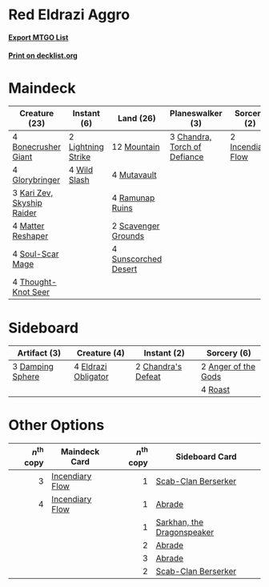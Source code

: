 # Red Eldrazi Aggro

#### [Export MTGO List](../collection/Red%20Eldrazi%20Aggro/Red%20Eldrazi%20Aggro.txt)
#### [Print on decklist.org](http://decklist.org/?deckmain=4%09Bonecrusher%20Giant%0A3%09Chandra,%20Torch%20of%20Defiance%0A4%09Glorybringer%0A2%09Incendiary%20Flow%0A3%09Kari%20Zev,%20Skyship%20Raider%0A2%09Lightning%20Strike%0A4%09Matter%20Reshaper%0A12%09Mountain%0A4%09Mutavault%0A4%09Ramunap%20Ruins%0A2%09Scavenger%20Grounds%0A4%09Soul-Scar%20Mage%0A4%09Sunscorched%20Desert%0A4%09Thought-Knot%20Seer%0A4%09Wild%20Slash&deckside=2%09Anger%20of%20the%20Gods%0A2%09Chandra's%20Defeat%0A3%09Damping%20Sphere%0A4%09Eldrazi%20Obligator%0A4%09Roast)
# Maindeck

|                                            Creature (23)                                            |                                         Instant (6)                                         |                                           Land (26)                                           |                                           Planeswalker (3)                                            |                                        Sorcery (2)                                         |
|-----------------------------------------------------------------------------------------------------|---------------------------------------------------------------------------------------------|-----------------------------------------------------------------------------------------------|-------------------------------------------------------------------------------------------------------|--------------------------------------------------------------------------------------------|
|4 [Bonecrusher Giant](http://gatherer.wizards.com/Pages/Card/Details.aspx?multiverseid=473077)       |2 [Lightning Strike](http://gatherer.wizards.com/Pages/Card/Details.aspx?multiverseid=383299)|12 [Mountain](http://gatherer.wizards.com/Pages/Card/Details.aspx?multiverseid=439859)         |3 [Chandra, Torch of Defiance](http://gatherer.wizards.com/Pages/Card/Details.aspx?multiverseid=417683)|2 [Incendiary Flow](http://gatherer.wizards.com/Pages/Card/Details.aspx?multiverseid=414432)|
|4 [Glorybringer](http://gatherer.wizards.com/Pages/Card/Details.aspx?multiverseid=426836)            |4 [Wild Slash](http://gatherer.wizards.com/Pages/Card/Details.aspx?multiverseid=391959)      |4 [Mutavault](http://gatherer.wizards.com/Pages/Card/Details.aspx?multiverseid=370733)         |                                                                                                       |                                                                                            |
|3 [Kari Zev, Skyship Raider](http://gatherer.wizards.com/Pages/Card/Details.aspx?multiverseid=423754)|                                                                                             |4 [Ramunap Ruins](http://gatherer.wizards.com/Pages/Card/Details.aspx?multiverseid=430870)     |                                                                                                       |                                                                                            |
|4 [Matter Reshaper](http://gatherer.wizards.com/Pages/Card/Details.aspx?multiverseid=407516)         |                                                                                             |2 [Scavenger Grounds](http://gatherer.wizards.com/Pages/Card/Details.aspx?multiverseid=430871) |                                                                                                       |                                                                                            |
|4 [Soul-Scar Mage](http://gatherer.wizards.com/Pages/Card/Details.aspx?multiverseid=426850)          |                                                                                             |4 [Sunscorched Desert](http://gatherer.wizards.com/Pages/Card/Details.aspx?multiverseid=426951)|                                                                                                       |                                                                                            |
|4 [Thought-Knot Seer](http://gatherer.wizards.com/Pages/Card/Details.aspx?multiverseid=407519)       |                                                                                             |                                                                                               |                                                                                                       |                                                                                            |


# Sideboard

|                                       Artifact (3)                                        |                                         Creature (4)                                         |                                         Instant (2)                                         |                                         Sorcery (6)                                          |
|-------------------------------------------------------------------------------------------|----------------------------------------------------------------------------------------------|---------------------------------------------------------------------------------------------|----------------------------------------------------------------------------------------------|
|3 [Damping Sphere](http://gatherer.wizards.com/Pages/Card/Details.aspx?multiverseid=443101)|4 [Eldrazi Obligator](http://gatherer.wizards.com/Pages/Card/Details.aspx?multiverseid=407606)|2 [Chandra's Defeat](http://gatherer.wizards.com/Pages/Card/Details.aspx?multiverseid=430775)|2 [Anger of the Gods](http://gatherer.wizards.com/Pages/Card/Details.aspx?multiverseid=438682)|
|                                                                                           |                                                                                              |                                                                                             |4 [Roast](http://gatherer.wizards.com/Pages/Card/Details.aspx?multiverseid=394667)            |


# Other Options

|*n*<sup>th</sup> copy|                                      Maindeck Card                                       |*n*<sup>th</sup> copy|                                           Sideboard Card                                            |
|--------------------:|------------------------------------------------------------------------------------------|--------------------:|-----------------------------------------------------------------------------------------------------|
|                    3|[Incendiary Flow](http://gatherer.wizards.com/Pages/Card/Details.aspx?multiverseid=414432)|                    1|[Scab-Clan Berserker](http://gatherer.wizards.com/Pages/Card/Details.aspx?multiverseid=398461)       |
|                    4|[Incendiary Flow](http://gatherer.wizards.com/Pages/Card/Details.aspx?multiverseid=414432)|                    1|[Abrade](http://gatherer.wizards.com/Pages/Card/Details.aspx?multiverseid=430772)                    |
|                     |                                                                                          |                    1|[Sarkhan, the Dragonspeaker](http://gatherer.wizards.com/Pages/Card/Details.aspx?multiverseid=386650)|
|                     |                                                                                          |                    2|[Abrade](http://gatherer.wizards.com/Pages/Card/Details.aspx?multiverseid=430772)                    |
|                     |                                                                                          |                    3|[Abrade](http://gatherer.wizards.com/Pages/Card/Details.aspx?multiverseid=430772)                    |
|                     |                                                                                          |                    2|[Scab-Clan Berserker](http://gatherer.wizards.com/Pages/Card/Details.aspx?multiverseid=398461)       |

